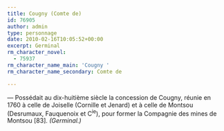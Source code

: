 ```yaml
---
title: Cougny (Comte de)
id: 76905
author: admin
type: personnage
date: 2010-02-16T10:05:52+00:00
excerpt: Germinal
rm_character_novel:
  - 75937
rm_character_name_main: 'Cougny '
rm_character_name_secondary: Comte de

---
```

— Possédait au dix-huitième siècle la concession de Cougny, réunie en 1760 à celle de Joiselle (Cornille et Jenard) et à celle de Montsou (Desrumaux, Fauquenoix et C<sup>ie</sup>), pour former la Compagnie des mines de Montsou [83]. _(Germinal.)_